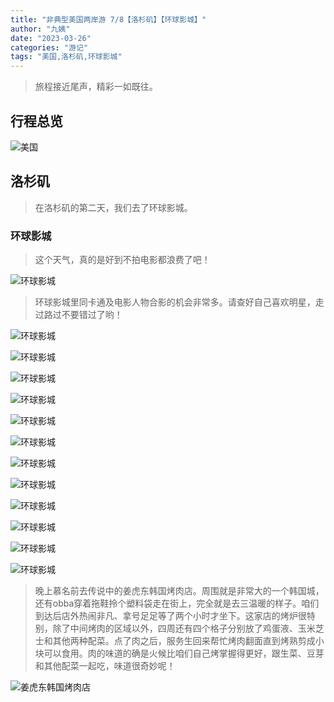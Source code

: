 ```yaml
---
title: "非典型美国两岸游 7/8【洛杉矶】【环球影城】"
author: "九姨"
date: "2023-03-26"
categories: "游记"
tags: "美国,洛杉矶,环球影城"
---
```


>旅程接近尾声，精彩一如既往。

## 行程总览

![美国](images/usa2014.jpg)

## 洛杉矶

>在洛杉矶的第二天，我们去了环球影城。

### 环球影城

>这个天气，真的是好到不拍电影都浪费了吧！

![环球影城](images/IMG_20140426_184233.jpg)

>环球影城里同卡通及电影人物合影的机会非常多。请查好自己喜欢明星，走过路过不要错过了哟！

![环球影城](images/IMG_20140426_183414.jpg)

>

![环球影城](images/IMG_20140426_183609.jpg)

>

![环球影城](images/IMG_20140426_184347.jpg)

>

![环球影城](images/IMG_20140426_193804.jpg)

>

![环球影城](images/IMG_20140426_210654.jpg)

>

![环球影城](images/IMG_20140426_230321.jpg)

>

![环球影城](images/IMG_20140426_235721.jpg)

>

![环球影城](images/IMG_20140426_202414.jpg)

>

![环球影城](images/IMG_20140426_211218.jpg)

>

![环球影城](images/IMG_20140426_223646.jpg)

>

![环球影城](images/IMG_20140426_223920.jpg)

>

![环球影城](images/IMG_20140426_221704.jpg)

>晚上慕名前去传说中的姜虎东韩国烤肉店。周围就是非常大的一个韩国城，还有obba穿着拖鞋拎个塑料袋走在街上，完全就是去三温暖的样子。咱们到达后店外热闹非凡、拿号足足等了两个小时才坐下。这家店的烤炉很特别，除了中间烤肉的区域以外，四周还有四个格子分别放了鸡蛋液、玉米芝士和其他两种配菜。点了肉之后，服务生回来帮忙烤肉翻面直到烤熟剪成小块可以食用。肉的味道的确是火候比咱们自己烤掌握得更好，跟生菜、豆芽和其他配菜一起吃，味道很奇妙呢！ 

![姜虎东韩国烤肉店](images/IMG_20140426_225443.jpg)
